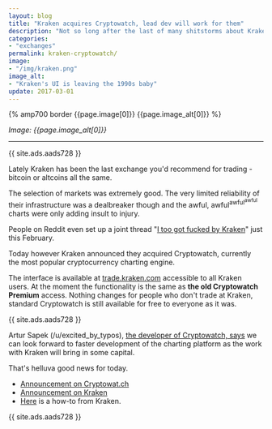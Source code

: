 ```yaml
---
layout: blog
title: "Kraken acquires Cryptowatch, lead dev will work for them"
description: "Not so long after the last of many shitstorms about Kraken's crappy trading engine there is finally some good news from the exchange."
categories:
- "exchanges"
permalink: kraken-cryptowatch/
image:
- "/img/kraken.png"
image_alt:
- "Kraken's UI is leaving the 1990s baby"
update: 2017-03-01
---
```


{% amp700 border {{page.image[0]}} {{page.image_alt[0]}} %}

_Image: {{page.image_alt[0]}}_

________________________

{{ site.ads.aads728 }}

Lately Kraken has been the last exchange you'd recommend for trading - bitcoin or altcoins all the same.

The selection of markets was extremely good. The very limited reliability of their infrastructure was a dealbreaker though and the awful, awful<sup>awful<sup>awful</sup></sup> charts were only adding insult to injury.

People on Reddit even set up a joint thread "[I too got fucked by Kraken](https://www.reddit.com/r/BitcoinMarkets/comments/5vwgye/i_too_got_fucked_by_kraken_general_thread/)" just this February.

Today however Kraken announced they acquired Cryptowatch, currently the most popular cryptocurrency charting engine.

The interface is available at [trade.kraken.com](https://trade.kraken.com/kraken/ethbtc) accessible to all Kraken users. At the moment the functionality is the same as **the old Cryptowatch Premium** access. Nothing changes for people who don't trade at Kraken, standard Cryptowatch is still available for free to everyone as it was.

{{ site.ads.aads728 }}

Artur Sapek (/u/excited_by_typos), [the developer of Cryptowatch, says](https://cryptowat.ch/announcement/kraken-acquires-cryptowatch) we can look forward to faster development of the charting platform as the work with Kraken will bring in some capital.

That's helluva good news for today.

* [Announcement on Cryptowat.ch](https://cryptowat.ch/announcement/kraken-acquires-cryptowatch)
* [Announcement on Kraken](http://blog.kraken.com/post/157796880417/kraken-acquires-cryptowatch-and-launches-new-trade)
* [Here](http://blog.kraken.com/post/157561097377/how-to-get-started-trading-on-krakens-new-trading) is a how-to from Kraken.

{{ site.ads.aads728 }}
